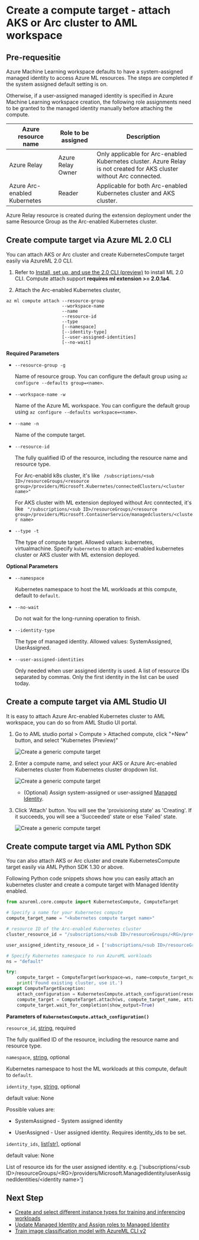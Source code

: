 # Create a compute target - attach AKS or Arc cluster to AML workspace

## Pre-requesitie

Azure Machine Learning workspace defaults to have a system-assigned managed identity to access Azure ML resources. The steps are completed if the system assigned default setting is on. 

Otherwise, if a user-assigned managed identity is specified in Azure Machine Learning workspace creation, the following role assignments need to be granted to the managed identity manually before attaching the compute.

|Azure resource name |Role to be assigned|Description|
|--|--|--|
|Azure Relay|Azure Relay Owner|Only applicable for Arc-enabled Kubernetes cluster. Azure Relay is not created for AKS cluster without Arc connected.|
|Azure Arc-enabled Kubernetes|Reader|Applicable for both Arc-enabled Kubernetes cluster and AKS cluster.|

Azure Relay resource is created during the extension deployment under the same Resource Group as the Arc-enabled Kubernetes cluster.

## Create compute target via Azure ML 2.0 CLI

You can attach AKS or Arc cluster and create KubernetesCompute target easily via AzureML 2.0 CLI.

1. Refer to [Install, set up, and use the 2.0 CLI (preview)](https://docs.microsoft.com/en-us/azure/machine-learning/how-to-configure-cli) to install ML 2.0 CLI. Compute attach support **requires ml extension >= 2.0.1a4**. 

1. Attach the  Arc-enabled Kubernetes cluster,

```azurecli
az ml compute attach --resource-group
                     --workspace-name
                     --name
                     --resource-id
                     --type					 
                     [--namespace]
                     [--identity-type]
                     [--user-assigned-identities]
                     [--no-wait]

```

**Required Parameters**

* `--resource-group -g` 

   Name of resource group. You can configure the default group using `az configure --defaults group=<name>`.
* `--workspace-name -w` 
   
   Name of the Azure ML workspace. You can configure the default group using `az configure --defaults workspace=<name>`.
* `--name -n`

   Name of the compute target.
* `--resource-id`

   The fully qualified ID of the resource, including the resource name and resource type.
   
   For Arc-enabld k8s cluster, it's like ` /subscriptions/<sub ID>/resourceGroups/<resource group>/providers/Microsoft.Kubernetes/connectedClusters/<cluster name>"`

   For AKS cluster with ML extension deployed without Arc conntected, it's like ` "/subscriptions/<sub ID>/resourceGroups/<resource group>/providers/Microsoft.ContainerService/managedclusters/<cluster name>`
* `--type -t`

   The type of compute target. Allowed values: kubernetes, virtualmachine. Specify `kubernetes` to attach arc-enabled kubernetes cluster or AKS cluster with ML extension deployed.

**Optional Parameters**

* `--namespace`

   Kubernetes namespace to host the ML workloads at this compute, default to `default`.
* `--no-wait`

   Do not wait for the long-running operation to finish.
* `--identity-type`

   The type of managed identity. Allowed values: SystemAssigned, UserAssigned.
* `--user-assigned-identities`
 
   Only needed when user assigned identity is used. A list of resource IDs separated by commas. Only the first identity in the list can be used today.

## Create a compute target via AML Studio UI

It is easy to attach Azure Arc-enabled Kubernetes cluster to AML workspace, you can do so from AML Studio UI portal. 


1. Go to AML studio portal > Compute > Attached compute, click "+New" button, and select "Kubernetes (Preview)"

   ![Create a generic compute target](./media/attach-1.png)

1. Enter a compute name, and select your AKS or Azure Arc-enabled Kubernetes cluster from Kubernetes cluster dropdown list.

   ![Create a generic compute target](./media/attach.png)


   * (Optional) Assign system-assigned or user-assigned [Managed Identity](https://docs.microsoft.com/en-us/azure/active-directory/managed-identities-azure-resources/overview).


1. Click 'Attach' button. You will see the 'provisioning state' as 'Creating'. If it succeeds, you will see a 'Succeeded' state or else 'Failed' state.

   ![Create a generic compute target](./media/attach-4.png)



## Create compute target via AML Python SDK

You can also attach AKS or Arc cluster and create KubernetesCompute target easily via AML Python SDK 1.30 or above.

Following Python code snippets shows how you can easily attach an kubernetes cluster and create a compute target with Managed Identity enabled.


```python
from azureml.core.compute import KubernetesCompute, ComputeTarget

# Specify a name for your Kubernetes compute
compute_target_name = "<kubernetes compute target name>"

# resource ID of the Arc-enabled Kubernetes cluster
cluster_resource_id = "/subscriptions/<sub ID>/resourceGroups/<RG>/providers/Microsoft.Kubernetes/connectedClusters/<cluster name>"

user_assigned_identity_resouce_id = ['subscriptions/<sub ID>/resourceGroups/<RG>/providers/Microsoft.ManagedIdentity/userAssignedIdentities/<identity name>']

# Specify Kubernetes namespace to run AzureML workloads
ns = "default" 

try:
    compute_target = ComputeTarget(workspace=ws, name=compute_target_name)
    print('Found existing cluster, use it.')
except ComputeTargetException:
    attach_configuration = KubernetesCompute.attach_configuration(resource_id = cluster_resource_id, namespace = ns,  identity_type ='UserAssigned',identity_ids = user_assigned_identity_resouce_id)
    compute_target = ComputeTarget.attach(ws, compute_target_name, attach_configuration)
    compute_target.wait_for_completion(show_output=True)
```

**Parameters of `KubernetesCompute.attach_configuration()`**

`resource_id`, [string](https://docs.python.org/3/library/string.html#module-string), required

  The fully qualified ID of the resource, including the resource name and resource type.

`namespace`, [string](https://docs.python.org/3/library/string.html#module-string), optional

Kubernetes namespace to host the ML workloads at this compute, default to `default`.

`identity_type`, [string](https://docs.python.org/3/library/string.html#module-string), optional

default value: None

Possible values are:

- SystemAssigned - System assigned identity

- UserAssigned - User assigned identity. Requires identity_ids to be set.

`identity_ids`, [list](https://docs.python.org/3/library/stdtypes.html#list)[[str](https://docs.python.org/3/library/string.html#module-string)], optional

default value: None

List of resource ids for the user assigned identity. e.g. ['subscriptions/\<sub ID>/resourceGroups/\<RG>/providers/Microsoft.ManagedIdentity/userAssignedIdentities/\<identity name>']

## Next Step
- [Create and select different instance types for training and inferencing workloads](./instance-type.md)
- [Update Managed Identity and Assign roles to Managed Identity](./managed-identity.md)
- [Train image classification model with AzureML CLI v2](./docs/simple-train-cli.md)
